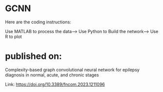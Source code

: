# GCNN


Here are the coding instructions:

Use MATLAB to process the data-->
Use Python to Build the network-->
Use R to plot

# published on:
Complexity-based graph convolutional neural network for epilepsy diagnosis in normal, acute, and chronic stages

Link: https://doi.org/10.3389/fncom.2023.1211096

